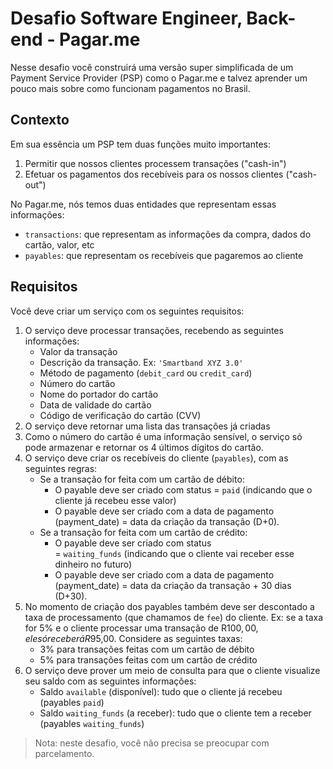 # Desafio Software Engineer, Back-end - Pagar.me

Nesse desafio você construirá uma versão super simplificada de um Payment Service Provider (PSP) como o Pagar.me e talvez aprender um pouco mais sobre como funcionam pagamentos no Brasil.

## Contexto

Em sua essência um PSP tem duas funções muito importantes:

1. Permitir que nossos clientes processem transações ("cash-in")
2. Efetuar os pagamentos dos recebíveis para os nossos clientes ("cash-out")

No Pagar.me, nós temos duas entidades que representam essas informações:

- `transactions`: que representam as informações da compra, dados do cartão, valor, etc
- `payables`: que representam os recebíveis que pagaremos ao cliente

## Requisitos

Você deve criar um serviço com os seguintes requisitos:

1. O serviço deve processar transações, recebendo as seguintes informações:
    - Valor da transação
    - Descrição da transação. Ex: `'Smartband XYZ 3.0'`
    - Método de pagamento (`debit_card` ou `credit_card`)
    - Número do cartão
    - Nome do portador do cartão
    - Data de validade do cartão
    - Código de verificação do cartão (CVV)
2. O serviço deve retornar uma lista das transações já criadas
3. Como o número do cartão é uma informação sensível, o serviço só pode armazenar e retornar os 4 últimos dígitos do cartão.
4. O serviço deve criar os recebíveis do cliente (`payables`), com as seguintes regras:
    - Se a transação for feita com um cartão de débito:
        - O payable deve ser criado com status = `paid` (indicando que o cliente já recebeu esse valor)
        - O payable deve ser criado com a data de pagamento (payment_date) = data da criação da transação (D+0).
    - Se a transação for feita com um cartão de crédito:
        - O payable deve ser criado com status = `waiting_funds` (indicando que o cliente vai receber esse dinheiro no futuro)
        - O payable deve ser criado com a data de pagamento (payment_date) = data da criação da transação + 30 dias (D+30).
5. No momento de criação dos payables também deve ser descontado a taxa de processamento (que chamamos de `fee`) do cliente. Ex: se a taxa for 5% e o cliente processar uma transação de R$100,00, ele só receberá R$95,00. Considere as seguintes taxas:
    - 3% para transações feitas com um cartão de débito
    - 5% para transações feitas com um cartão de crédito
6. O serviço deve prover um meio de consulta para que o cliente visualize seu saldo com as seguintes informações:
    - Saldo `available` (disponível): tudo que o cliente já recebeu (payables `paid`)
    - Saldo `waiting_funds` (a receber): tudo que o cliente tem a receber (payables `waiting_funds`)

> Nota: neste desafio, você não precisa se preocupar com parcelamento.

